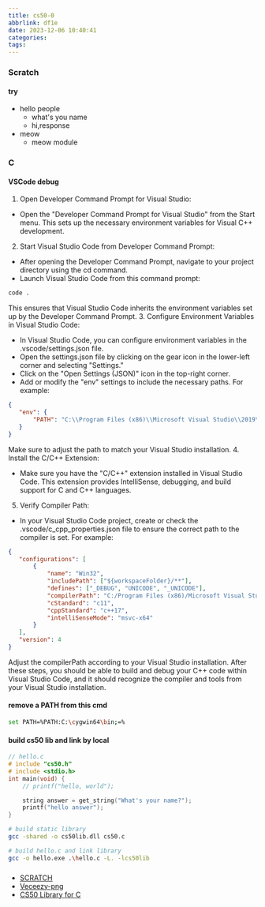 ```yaml
---
title: cs50-0
abbrlink: df1e
date: 2023-12-06 10:40:41
categories:
tags:
---
```


### Scratch
#### try
+ hello people
	+ what's you name
	+ hi,response
+ meow
	+ meow module

<!--more-->


### C
#### VSCode debug
1. Open Developer Command Prompt for Visual Studio:
 + Open the "Developer Command Prompt for Visual Studio" from the Start menu. This sets up the necessary environment variables for Visual C++ development.
2. Start Visual Studio Code from Developer Command Prompt:
 + After opening the Developer Command Prompt, navigate to your project directory using the cd command.
 + Launch Visual Studio Code from this command prompt:
 ``` bash
 code .
 ```
 This ensures that Visual Studio Code inherits the environment variables set up by the Developer Command Prompt.
3. Configure Environment Variables in Visual Studio Code:
 + In Visual Studio Code, you can configure environment variables in the .vscode/settings.json file.
 + Open the settings.json file by clicking on the gear icon in the lower-left corner and selecting "Settings."
 + Click on the "Open Settings (JSON)" icon in the top-right corner.
 + Add or modify the "env" settings to include the necessary paths. For example:
 ``` json
 {
    "env": {
        "PATH": "C:\\Program Files (x86)\\Microsoft Visual Studio\\2019\\Community\\VC\\Tools\\MSVC\\14.29.30133\\bin\\Hostx64\\x64"
    }
 }
 ```
 Make sure to adjust the path to match your Visual Studio installation.
4. Install the C/C++ Extension:
 + Make sure you have the "C/C++" extension installed in Visual Studio Code. This extension provides IntelliSense, debugging, and build support for C and C++ languages.
5. Verify Compiler Path:
 + In your Visual Studio Code project, create or check the .vscode/c_cpp_properties.json file to ensure the correct path to the compiler is set. For example:
 ``` json
 {
    "configurations": [
        {
            "name": "Win32",
            "includePath": ["${workspaceFolder}/**"],
            "defines": ["_DEBUG", "UNICODE", "_UNICODE"],
            "compilerPath": "C:/Program Files (x86)/Microsoft Visual Studio/2019/Community/VC/Tools/MSVC/14.29.30133/bin/Hostx64/x64/cl.exe",
            "cStandard": "c11",
            "cppStandard": "c++17",
            "intelliSenseMode": "msvc-x64"
        }
    ],
    "version": 4
}
```
Adjust the compilerPath according to your Visual Studio installation.
After these steps, you should be able to build and debug your C++ code within Visual Studio Code, and it should recognize the compiler and tools from your Visual Studio installation.

#### remove a PATH from this cmd
``` bash
set PATH=%PATH:C:\cygwin64\bin;=%
```

#### build cs50 lib and link by local
``` c
// hello.c
# include "cs50.h"
# include <stdio.h>
int main(void) {
	// printf("hello, world");

	string answer = get_string("What's your name?");
	printf("hello answer");
}
```

``` bash
# build static library
gcc -shared -o cs50lib.dll cs50.c 

# build hello.c and link library
gcc -o hello.exe .\hello.c -L. -lcs50lib
```

### 
+ [SCRATCH](https://scratch.mit.edu/)
+ [Veceezy-png](https://www.vecteezy.com/search?qterm=cartoon-can&content_type=png)
+ [CS50 Library for C](https://cs50.readthedocs.io/libraries/cs50/c/)